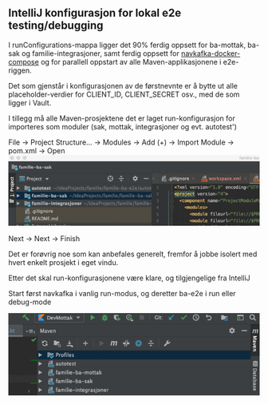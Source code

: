 ## IntelliJ konfigurasjon for lokal e2e testing/debugging

I runConfigurations-mappa ligger det 90% ferdig oppsett for ba-mottak, ba-sak og familie-integrasjoner,
samt ferdig oppsett for [navkafka-docker-compose][1] og for parallell oppstart av alle Maven-applikasjonene
i e2e-riggen.

Det som gjenstår i konfigurasjonen av de førstnevnte er å bytte ut alle placeholder-verdier
for CLIENT_ID, CLIENT_SECRET osv., med de som ligger i Vault.

I tillegg må alle Maven-prosjektene det er laget run-konfigurasjon for importeres som moduler (sak, mottak, integrasjoner og evt. autotest')

File -> Project Structure... -> Modules -> Add (+) -> Import Module -> pom.xml -> Open
![](cfrVmUeWAM.gif)

Next -> Next -> Finish

Det er forøvrig noe som kan anbefales generelt, fremfor å jobbe isolert med hvert enkelt prosjekt i eget vindu.

Etter det skal run-konfigurasjonene være klare, og tilgjengelige fra IntelliJ

Start først navkafka i vanlig run-modus, og deretter ba-e2e i run eller debug-mode

![](vx3P5sj4vm.gif)

[1]: https://github.com/navikt/navkafka-docker-compose
